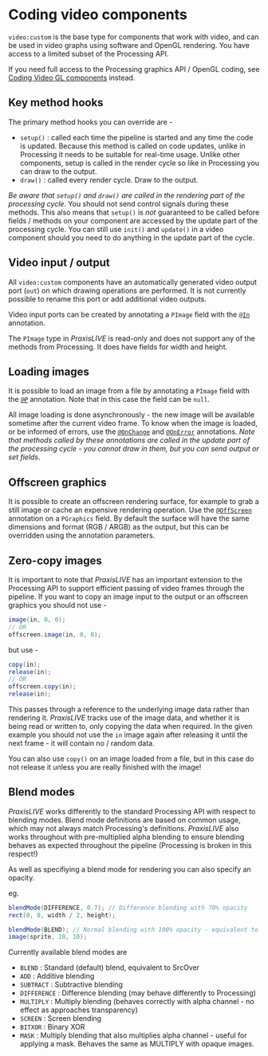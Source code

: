 # Coding video components

`video:custom` is the base type for components that work with video, and can be used in video
graphs using software and OpenGL rendering. You have access to a limited subset of the
Processing API.

If you need full access to the Processing graphics API / OpenGL coding, see
[Coding Video GL components](coding-video-gl.md) instead.

## Key method hooks

The primary method hooks you can override are -

 - `setup()` : called each time the pipeline is started and any time the code is updated.
Because this method is called on code updates, unlike in Processing it needs to be suitable
for real-time usage. Unlike other components, setup is called in the render cycle so like in
Processing you can draw to the output.
 - `draw()` : called every render cycle. Draw to the output.
 
_Be aware that `setup()` and `draw()` are called in the rendering part of the processing cycle._
You should not send control signals during these methods. This also means that `setup()` is
_not_ guaranteed to be called before fields / methods on your component are accessed by the
update part of the processing cycle. You can still use `init()` and `update()` in a video
component should you need to do anything in the update part of the cycle.

## Video input / output

All `video:custom` components have an automatically generated video output port (`out`) on
which drawing operations are performed. It is not currently possible to rename this port or add
additional video outputs.

Video input ports can be created by annotating a `PImage` field with the [`@In`](coding-annotations.md#in)
annotation.

The `PImage` type in _PraxisLIVE_ is read-only and does not support any of the methods from Processing.
It does have fields for width and height.

## Loading images

It is possible to load an image from a file by annotating a `PImage` field with the
[`@P`](coding-annotations.md#p) annotation. Note that in this case the field can be `null`.

All image loading is done asynchronously - the new image will be available sometime after
the current video frame. To know when the image is loaded, or be informed of errors, use the
[`@OnChange`](coding-annotations-extra.md#onchange) and
[`@OnError`](coding-annotations-extra.md#onerror) annotations. _Note that methods called
by these annotations are called in the update part of the processing cycle - you cannot draw
in them, but you can send output or set fields_.

## Offscreen graphics

It is possible to create an offscreen rendering surface, for example to grab a still image or
cache an expensive rendering operation. Use the [`@OffScreen`](coding-annotations.md#offscreen)
annotation on a `PGraphics` field. By default the surface will have the same dimensions and
format (RGB / ARGB) as the output, but this can be overridden using the annotation parameters.

## Zero-copy images

It is important to note that _PraxisLIVE_ has an important extension to the Processing API
to support efficient passing of video frames through the pipeline. If you want to copy an
image input to the output or an offscreen graphics you should not use -

```java
image(in, 0, 0);
// OR
offscreen.image(in, 0, 0);
```

but use -

```java
copy(in);
release(in);
// OR
offscreen.copy(in);
release(in);
```

This passes through a reference to the underlying image data rather than rendering it. _PraxisLIVE_
tracks use of the image data, and whether it is being read or written to, only copying the data when
required. In the given example you should not use the `in` image again after releasing it until the
next frame - it will contain no / random data.

You can also use `copy()` on an image loaded from a file, but in this case do not release it unless
you are really finished with the image!

## Blend modes

_PraxisLIVE_ works differently to the standard Processing API with respect to blending modes.
Blend mode definitions are based on common usage, which may not always match Processing's definitions.
_PraxisLIVE_ also works throughout with pre-multiplied alpha blending to ensure blending behaves
as expected throughout the pipeline (Processing is broken in this respect!)

As well as specifiying a blend mode for rendering you can also specify an opacity.

eg. 

```java
blendMode(DIFFERENCE, 0.7); // Difference blending with 70% opacity
rect(0, 0, width / 2, height);

blendMode(BLEND); // Normal blending with 100% opacity - equivalent to blendMode(BLEND, 1);
image(sprite, 10, 10);
```

Currently available blend modes are

 - `BLEND` : Standard (default) blend, equivalent to SrcOver
 - `ADD` : Additive blending
 - `SUBTRACT` : Subtractive blending
 - `DIFFERENCE` : Difference blending (may behave differently to Processing)
 - `MULTIPLY` : Multiply blending (behaves correctly with alpha channel - no effect as approaches transparency)
 - `SCREEN` : Screen blending
 - `BITXOR` : Binary XOR
 - `MASK` : Multiply blending that also multiplies alpha channel - useful for applying a mask. Behaves the same as MULTIPLY with opaque images.

